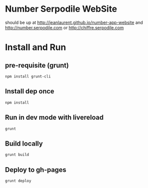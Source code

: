 # Number Serpodile WebSite

should be up at http://jeanlaurent.github.io/number-app-website and http://number.serpodile.com or http://chiffre.serpodile.com

# Install and Run

## pre-requisite (grunt)
```
npm install grunt-cli
```

## Install dep once
```
npm install
````

## Run in dev mode with livereload
```
grunt
```

## Build locally
```
grunt build
```

## Deploy to gh-pages
```
grunt deploy
````

